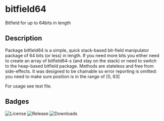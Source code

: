 # bitfield64
Bitfield for up to 64bits in length

## Description
Package bitfield64 is a simple, quick stack-based bit-field manipulator
package of 64 bits (or less) in length. If you need more bits you either
need to create an array of bitfield64-s (and stay on the stack) or need to
switch to the heap-based bitfield package. Methods are stateless and free
from side-effects. It was designed to be chainable so error reporting is
omitted: you need to make sure position is in the range of [0, 63]

For usage see test file.

## Badges

![License](https://img.shields.io/github/license/bukshee/bitfield64)
![Release](https://img.shields.io/github/v/release/bukshee/bitfield64)
![Downloads](https://img.shields.io/github/downloads/bukshee/bitfield64/total)
